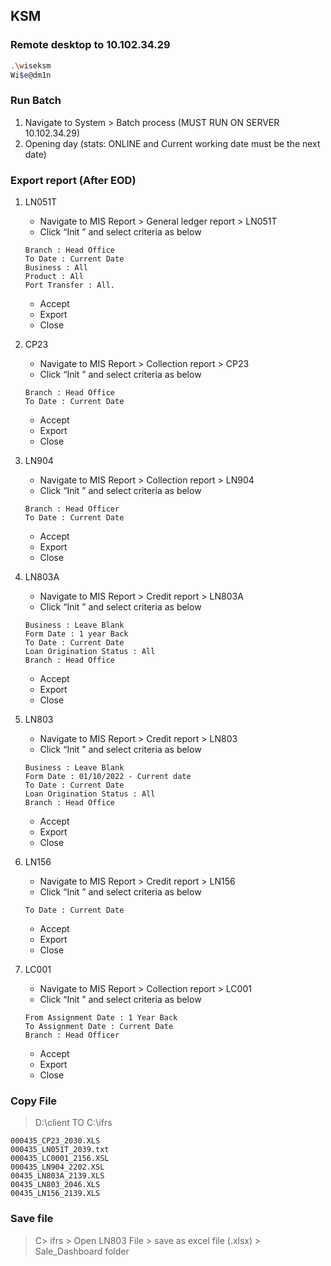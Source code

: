 ## KSM
### Remote desktop to 10.102.34.29
```bash
.\wiseksm
Wi$e@dm1n
```
### Run Batch
   1.  Navigate to System > Batch process (MUST RUN ON SERVER 10.102.34.29)
   2.  Opening day (stats: ONLINE and Current working date must be the next date)

### Export report (After EOD)
1. LN051T
   - Navigate to MIS Report > General ledger report > LN051T
   - Click “Init ” and select criteria as below
   ```
   Branch : Head Office
   To Date : Current Date 
   Business : All
   Product : All
   Port Transfer : All.
   ```
   - Accept
   - Export
   - Close

2. CP23
   - Navigate to MIS Report > Collection report > CP23
   - Click “Init ” and select criteria as below
   ```
   Branch : Head Office 
   To Date : Current Date
   ```
   - Accept
   - Export
   - Close
3. LN904
   - Navigate to MIS Report > Collection report > LN904
   - Click “Init ” and select criteria as below
   ```
   Branch : Head Officer
   To Date : Current Date
   ```
   - Accept
   - Export
   - Close

4. LN803A
   - Navigate to MIS Report > Credit report > LN803A
   - Click “Init ” and select criteria as below
   ```
   Business : Leave Blank
   Form Date : 1 year Back
   To Date : Current Date 
   Loan Origination Status : All
   Branch : Head Office
   ```
   - Accept
   - Export
   - Close


 5. LN803
    - Navigate to MIS Report > Credit report > LN803
    - Click “Init ” and select criteria as below
    ```
    Business : Leave Blank
    Form Date : 01/10/2022 - Current date
    To Date : Current Date 
    Loan Origination Status : All
    Branch : Head Office
    ```
    - Accept
    - Export
    - Close


6. LN156
   - Navigate to MIS Report > Credit report > LN156
   - Click “Init ” and select criteria as below
   ```
   To Date : Current Date 
   ```
   - Accept
   - Export
   - Close

7. LC001
   - Navigate to MIS Report > Collection report > LC001
   - Click “Init ” and select criteria as below
   ```
   From Assignment Date : 1 Year Back
   To Assignment Date : Current Date 
   Branch : Head Officer
   ```
   - Accept
   - Export
   - Close

### Copy File
>D:\client TO C:\ifrs
   ```
   000435_CP23_2030.XLS
   000435_LN051T_2039.txt
   000435_LC0001_2156.XSL
   000435_LN904_2202.XSL
   00435_LN803A_2139.XLS
   00435_LN803_2046.XLS
   00435_LN156_2139.XLS
   ```
### Save file 
>C> ifrs > Open LN803 File > save as excel file (.xlsx) > Sale_Dashboard folder 
